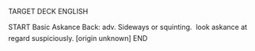 TARGET DECK
ENGLISH

START
Basic
Askance
Back: adv. Sideways or squinting.  look askance at regard suspiciously. [origin unknown]
END
